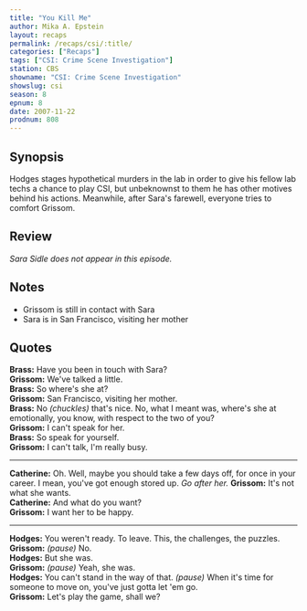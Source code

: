 ```yaml
---
title: "You Kill Me"
author: Mika A. Epstein
layout: recaps
permalink: /recaps/csi/:title/
categories: ["Recaps"]
tags: ["CSI: Crime Scene Investigation"]
station: CBS
showname: "CSI: Crime Scene Investigation"
showslug: csi
season: 8
epnum: 8
date: 2007-11-22
prodnum: 808
---
```


## Synopsis

Hodges stages hypothetical murders in the lab in order to give his fellow lab techs a chance to play CSI, but unbeknownst to them he has other motives behind his actions. Meanwhile, after Sara's farewell, everyone tries to comfort Grissom.

## Review

_Sara Sidle does not appear in this episode._

## Notes

* Grissom is still in contact with Sara
* Sara is in San Francisco, visiting her mother

## Quotes

**Brass:** Have you been in touch with Sara?\
**Grissom:** We've talked a little.\
**Brass:** So where's she at?\
**Grissom:** San Francisco, visiting her mother.\
**Brass:** No _(chuckles)_ that's nice. No, what I meant was, where's she at emotionally, you know, with respect to the two of you?\
**Grissom:** I can't speak for her.\
**Brass:** So speak for yourself.\
**Grissom:** I can't talk, I'm really busy.

- - -

**Catherine:** Oh. Well, maybe you should take a few days off, for once in your career. I mean, you've got enough stored up. _Go after her._
**Grissom:** It's not what she wants.\
**Catherine:** And what do you want?\
**Grissom:** I want her to be happy.

- - -

**Hodges:** You weren't ready. To leave. This, the challenges, the puzzles.\
**Grissom:** _(pause)_ No.\
**Hodges:** But she was.\
**Grissom:** _(pause)_ Yeah, she was.\
**Hodges:** You can't stand in the way of that. _(pause)_ When it's time for someone to move on, you've just gotta let 'em go.\
**Grissom:** Let's play the game, shall we?
